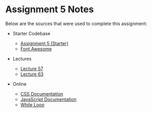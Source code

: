 # Assignment 5 Notes

Below are the sources that were used to complete this assignment:
- Starter Codebase
    - [Assignment 5 (Starter)](https://github.com/jhu-ep-coursera/fullstack-course4/tree/master/assignments/assignment5/assignment5-solution-starter)
    - [Font Awesome](https://fontawesome.com/)

- Lectures
    - [Lecture 57](https://github.com/jhu-ep-coursera/fullstack-course4/tree/master/examples/Lecture57)
    - [Lecture 63](https://github.com/jhu-ep-coursera/fullstack-course4/tree/master/examples/Lecture63/after)

- Online
    - [CSS Documentation](https://developer.mozilla.org/en-US/docs/Web/CSS)
    - [JavaScript Documentation](https://developer.mozilla.org/en-US/docs/Web/JavaScript)
    - [While Loop](https://www.geeksforgeeks.org/loops-in-javascript/#javascript-while-loop)
